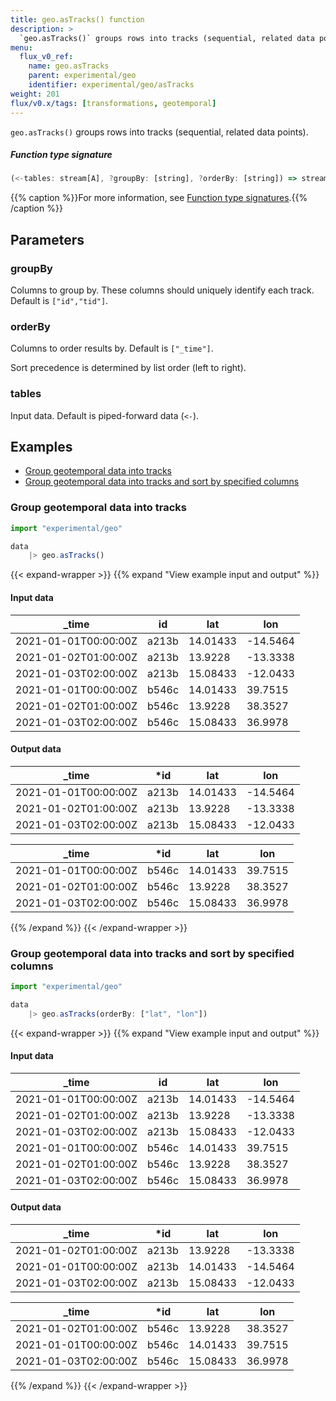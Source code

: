 ```yaml
---
title: geo.asTracks() function
description: >
  `geo.asTracks()` groups rows into tracks (sequential, related data points).
menu:
  flux_v0_ref:
    name: geo.asTracks
    parent: experimental/geo
    identifier: experimental/geo/asTracks
weight: 201
flux/v0.x/tags: [transformations, geotemporal]
---
```


<!------------------------------------------------------------------------------

IMPORTANT: This page was generated from comments in the Flux source code. Any
edits made directly to this page will be overwritten the next time the
documentation is generated. 

To make updates to this documentation, update the function comments above the
function definition in the Flux source code:

https://github.com/influxdata/flux/blob/master/stdlib/experimental/geo/geo.flux#L1008-L1011

Contributing to Flux: https://github.com/influxdata/flux#contributing
Fluxdoc syntax: https://github.com/influxdata/flux/blob/master/docs/fluxdoc.md

------------------------------------------------------------------------------->

`geo.asTracks()` groups rows into tracks (sequential, related data points).



##### Function type signature

```js
(<-tables: stream[A], ?groupBy: [string], ?orderBy: [string]) => stream[A] where A: Record
```

{{% caption %}}For more information, see [Function type signatures](/flux/v0/function-type-signatures/).{{% /caption %}}

## Parameters

### groupBy

Columns to group by. These columns should uniquely identify each track.
Default is `["id","tid"]`.



### orderBy

Columns to order results by. Default is `["_time"]`.

Sort precedence is determined by list order (left to right).

### tables

Input data. Default is piped-forward data (`<-`).




## Examples

- [Group geotemporal data into tracks](#group-geotemporal-data-into-tracks)
- [Group geotemporal data into tracks and sort by specified columns](#group-geotemporal-data-into-tracks-and-sort-by-specified-columns)

### Group geotemporal data into tracks

```js
import "experimental/geo"

data
    |> geo.asTracks()

```

{{< expand-wrapper >}}
{{% expand "View example input and output" %}}

#### Input data

| _time                | id    | lat      | lon      |
| -------------------- | ----- | -------- | -------- |
| 2021-01-01T00:00:00Z | a213b | 14.01433 | -14.5464 |
| 2021-01-02T01:00:00Z | a213b | 13.9228  | -13.3338 |
| 2021-01-03T02:00:00Z | a213b | 15.08433 | -12.0433 |
| 2021-01-01T00:00:00Z | b546c | 14.01433 | 39.7515  |
| 2021-01-02T01:00:00Z | b546c | 13.9228  | 38.3527  |
| 2021-01-03T02:00:00Z | b546c | 15.08433 | 36.9978  |


#### Output data

| _time                | *id   | lat      | lon      |
| -------------------- | ----- | -------- | -------- |
| 2021-01-01T00:00:00Z | a213b | 14.01433 | -14.5464 |
| 2021-01-02T01:00:00Z | a213b | 13.9228  | -13.3338 |
| 2021-01-03T02:00:00Z | a213b | 15.08433 | -12.0433 |

| _time                | *id   | lat      | lon     |
| -------------------- | ----- | -------- | ------- |
| 2021-01-01T00:00:00Z | b546c | 14.01433 | 39.7515 |
| 2021-01-02T01:00:00Z | b546c | 13.9228  | 38.3527 |
| 2021-01-03T02:00:00Z | b546c | 15.08433 | 36.9978 |

{{% /expand %}}
{{< /expand-wrapper >}}

### Group geotemporal data into tracks and sort by specified columns

```js
import "experimental/geo"

data
    |> geo.asTracks(orderBy: ["lat", "lon"])

```

{{< expand-wrapper >}}
{{% expand "View example input and output" %}}

#### Input data

| _time                | id    | lat      | lon      |
| -------------------- | ----- | -------- | -------- |
| 2021-01-01T00:00:00Z | a213b | 14.01433 | -14.5464 |
| 2021-01-02T01:00:00Z | a213b | 13.9228  | -13.3338 |
| 2021-01-03T02:00:00Z | a213b | 15.08433 | -12.0433 |
| 2021-01-01T00:00:00Z | b546c | 14.01433 | 39.7515  |
| 2021-01-02T01:00:00Z | b546c | 13.9228  | 38.3527  |
| 2021-01-03T02:00:00Z | b546c | 15.08433 | 36.9978  |


#### Output data

| _time                | *id   | lat      | lon      |
| -------------------- | ----- | -------- | -------- |
| 2021-01-02T01:00:00Z | a213b | 13.9228  | -13.3338 |
| 2021-01-01T00:00:00Z | a213b | 14.01433 | -14.5464 |
| 2021-01-03T02:00:00Z | a213b | 15.08433 | -12.0433 |

| _time                | *id   | lat      | lon     |
| -------------------- | ----- | -------- | ------- |
| 2021-01-02T01:00:00Z | b546c | 13.9228  | 38.3527 |
| 2021-01-01T00:00:00Z | b546c | 14.01433 | 39.7515 |
| 2021-01-03T02:00:00Z | b546c | 15.08433 | 36.9978 |

{{% /expand %}}
{{< /expand-wrapper >}}
